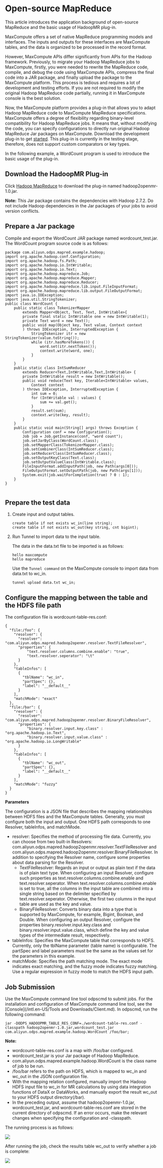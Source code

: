 # Open-source MapReduce

This article introduces the application background of open-source MapReduce and the basic usage of HadoopMR plug-in.

MaxCompute offers a set of native MapReduce programming models and interfaces. The inputs and outputs for these interfaces are MaxCompute tables, and the data is organized to be processed in the record format.

However, MaxCompute APIs differ significantly from APIs for the Hadoop framework. Previously, to migrate your Hadoop MapReduce jobs to MaxCompute, firstly, you were needed to rewrite the MapReduce code, compile, and debug the code using MaxCompute APIs, compress the final code into a JAR package, and finally upload the package to the MaxCompute platform. This process is tedious and requires a lot of development and testing efforts. If you are not required to modify the original Hadoop MapReduce code partially, running it in MaxCompute console is the best solution.

Now, the MaxCompute platform provides a plug-in that allows you to adapt Hadoop MapReduce code to MaxCompute MapReduce specifications. MaxCompute offers a degree of flexibility regarding binary-level compatibility for Hadoop MapReduce jobs. It means that, without modifying the code, you can specify configurations to directly run original Hadoop MapReduce Jar packages on MaxCompute. Download the development plug-in to get [started](http://repo.aliyun.com/download/hadoop2openmr-1.0.jar). This plug-in is currently in the testing stage, therefore, does not support custom comparators or key types.

In the following example, a WordCount program is used to introduce the basic usage of the plug-in.

## Download the HadoopMR Plug-in

Click [Hadoop MapReduce](http://repo.aliyun.com/download/hadoop2openmr-1.0.jar) to download the plug-in named hadoop2openmr-1.0.jar.

**Note:** This Jar package contains the dependencies with Hadoop 2.7.2. Do not include Hadoop dependencies in the Jar packages of your jobs to avoid version conflicts.

## Prepare a Jar package

Compile and export the WordCount JAR package named wordcount\_test.jar. The WordCount program source code is as follows:

```
package com.aliyun.odps.mapred.example.hadoop;
import org.apache.hadoop.conf.Configuration;
import org.apache.hadoop.fs.Path;
import org.apache.hadoop.io.IntWritable;
import org.apache.hadoop.io.Text;
import org.apache.hadoop.mapreduce.Job;
import org.apache.hadoop.mapreduce.Mapper;
import org.apache.hadoop.mapreduce.Reducer;
import org.apache.hadoop.mapreduce.lib.input.FileInputFormat;
import org.apache.hadoop.mapreduce.lib.output.FileOutputFormat;
import java.io.IOException;
import java.util.StringTokenizer;
public class WordCount {
    public static class TokenizerMapper
        extends Mapper<Object, Text, Text, IntWritable>{
        private final static IntWritable one = new IntWritable(1);
        private Text word = new Text();
        public void map(Object key, Text value, Context context
        ) throws IOException, InterruptedException {
            StringTokenizer itr = new StringTokenizer(value.toString());
            while (itr.hasMoreTokens()) {
                word.set(itr.nextToken());
                context.write(word, one);
            }
        }
    }
    public static class IntSumReducer
        extends Reducer<Text,IntWritable,Text,IntWritable> {
        private IntWritable result = new IntWritable();
        public void reduce(Text key, Iterable<IntWritable> values,
            Context context
        ) throws IOException, InterruptedException {
            int sum = 0;
            for (IntWritable val : values) {
                sum += val.get();
            }
            result.set(sum);
            context.write(key, result);
        }
    }
    public static void main(String[] args) throws Exception {
        Configuration conf = new Configuration();
        Job job = Job.getInstance(conf, "word count");
        job.setJarByClass(WordCount.class);
        job.setMapperClass(TokenizerMapper.class);
        job.setCombinerClass(IntSumReducer.class);
        job.setReducerClass(IntSumReducer.class);
        job.setOutputKeyClass(Text.class);
        job.setOutputValueClass(IntWritable.class);
        FileInputFormat.addInputPath(job, new Path(args[0]));
        FileOutputFormat.setOutputPath(job, new Path(args[1]));
        System.exit(job.waitForCompletion(true) ? 0 : 1);
    }
}
                
```

## Prepare the test data

1.  Create input and output tables.

    ```
    create table if not exists wc_in(line string);
    create table if not exists wc_out(key string, cnt bigint);
    ```

2.  Run Tunnel to import data to the input table.

    The data in the data.txt file to be imported is as follows:

    ```
    hello maxcompute
    hello mapreduce
    ```

    Use the `Tunnel command` on the MaxCompute console to import data from data.txt to wc\_in.

    ```
    tunnel upload data.txt wc_in;
    ```


## Configure the mapping between the table and the HDFS file path

The configuration file is wordcount-table-res.conf:

```
{
  "file:/foo": {
    "resolver": {
      "resolver": "com.aliyun.odps.mapred.hadoop2openmr.resolver.TextFileResolver",
      "properties": {
          "text.resolver.columns.combine.enable": "true",
          "text.resolver.seperator": "\t"
      }
    },
    "tableInfos": [
      {
        "tblName": "wc_in",
        "partSpec": {},
        "label": "__default__"
      }
    ],
    "matchMode": "exact"
  },
  "file:/bar": {
    "resolver": {
      "resolver": "com.aliyun.odps.mapred.hadoop2openmr.resolver.BinaryFileResolver",
      "properties": {
          "binary.resolver.input.key.class" : "org.apache.hadoop.io.Text",
          "binary.resolver.input.value.class" : "org.apache.hadoop.io.LongWritable"
      }
    },
    "tableInfos": [
      {
        "tblName": "wc_out",
        "partSpec": {},
        "label": "__default__"
      }
    ],
    "matchMode": "fuzzy"
  }
}
```

**Parameters**

The configuration is a JSON file that describes the mapping relationships between HDFS files and the MaxCompute tables. Generally, you must configure both the input and output. One HDFS path corresponds to one Resolver, tableInfos, and matchMode.

-   resolver: Specifies the method of processing file data. Currently, you can choose from two built-in Resolvers: com.aliyun.odps.mapred.hadoop2openmr.resolver.TextFileResolver and com.aliyun.odps.mapred.hadoop2openmr.resolver.BinaryFileResolver. In addition to specifying the Resolver name, configure some properties about data parsing for the Resolver.
    -   TextFileResolver: Regards an input or output as plain text if the data is of plain text type. When configuring an input Resolver, configure such properties as text.resolver.columns.combine.enable and text.resolver.seperator. When text.resolver.columns.combine.enable is set to true, all the columns in the input table are combined into a single string based on the delimiter specified by text.resolver.seperator. Otherwise, the first two columns in the input table are used as the key and value.
    -   BinaryFileResolver: Converts binary data into a type that is supported by MaxCompute, for example, Bigint, Boolean, and Double. When configuring an output Resolver, configure the properties binary.resolver.input.key.class and binary.resolver.input.value.class, which define the key and value types of the intermediate result, respectively.
-   tableInfos: Specifies the MaxCompute table that corresponds to HDFS. Currently, only the tblName parameter \(table name\) is configurable. The partSpec and label parameters must be the same as the values set for the parameters in this example.
-   matchMode: Specifies the path matching mode. The exact mode indicates exact matching, and the fuzzy mode indicates fuzzy matching. Use a regular expression in fuzzy mode to match the HDFS input path.

## Job Submission

Use the MaxCompute command line tool odpscmd to submit jobs. For the installation and configuration of MaxCompute command line tool, see the [Console](/intl.en-US/Tools and Downloads/Client.md). In odpscmd, run the following command:

```
jar -DODPS_HADOOPMR_TABLE_RES_CONF=./wordcount-table-res.conf -classpath hadoop2openmr-1.0.jar,wordcount_test.jar com.aliyun.odps.mapred.example.hadoop.WordCount /foo/bar;
```

**Note:**

-   wordcount-table-res.conf is a map with /foo/bar configured.
-   wordcount\_test.jar is your Jar package of Hadoop MapReduce.
-   com.aliyun.odps.mapred.example.hadoop.WordCount is the class name of job to be run.
-   /foo/bar refers to the path on HDFS, which is mapped to wc\_in and wc\_out in the JSON configuration file.
-   With the mapping relation configured, manually import the Hadoop HDFS input file to wc\_in for MR calculations by using data integration functions of DataX or DataWorks, and manually export the result wc\_out to your HDFS output directory\(/bar\).
-   In the preceding output, assume that hadoop2openmr-1.0.jar, wordcount\_test.jar, and wordcount-table-res.conf are stored in the current directory of odpscmd. If an error occurs, make the relevant changes when specifying the configuration and -classpath.

The running process is as follows:

![](https://static-aliyun-doc.oss-cn-hangzhou.aliyuncs.com/assets/img/en-US/0982659951/p1957.jpg)

After running the job, check the results table wc\_out to verify whether a job is complete:

![](https://static-aliyun-doc.oss-cn-hangzhou.aliyuncs.com/assets/img/en-US/0982659951/p1959.jpg)

